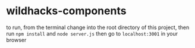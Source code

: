 # wildhacks-components
to run, from the terminal change into the root directory of this project, then run `npm install` and `node server.js`
then go to `localhost:3001` in your browser

